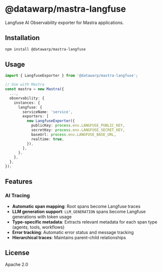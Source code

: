 # @datawarp/mastra-langfuse

Langfuse AI Observability exporter for Mastra applications.

## Installation

```bash
npm install @datawarp/mastra-langfuse
```

## Usage

```typescript
import { LangfuseExporter } from '@datawarp/mastra-langfuse';

// Use with Mastra
const mastra = new Mastra({
  ...,
  observability: {
    instances: {
      langfuse: {
        serviceName: 'service',
        exporters: [
          new LangfuseExporter({
            publicKey: process.env.LANGFUSE_PUBLIC_KEY,
            secretKey: process.env.LANGFUSE_SECRET_KEY,
            baseUrl: process.env.LANGFUSE_BASE_URL,
            realtime: true,
          }),
        ],
      },
    },
  },
});
```

## Features

### AI Tracing

- **Automatic span mapping**: Root spans become Langfuse traces
- **LLM generation support**: `LLM_GENERATION` spans become Langfuse generations with token usage
- **Type-specific metadata**: Extracts relevant metadata for each span type (agents, tools, workflows)
- **Error tracking**: Automatic error status and message tracking
- **Hierarchical traces**: Maintains parent-child relationships

## License

Apache 2.0
